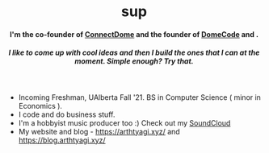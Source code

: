 <h1 align="center">sup</h1>
<h4 align="center">I'm the co-founder of <a href="https://connectdome.com">ConnectDome</a> and the founder of <a href="https://domecode.com">DomeCode</a> and  .</h4>
<h5 align="center">I like to come up with cool ideas and then I build the ones that I can at the moment. Simple enough? Try that. </h5>
<br>

- Incoming Freshman, UAlberta Fall '21. BS in Computer Science ( minor in Economics ).
- I code and do business stuff.
- I'm a hobbyist music producer too :) Check out my [SoundCloud](https://soundcloud.com/arth-tyagi-892438955)
- My website and blog - https://arthtyagi.xyz/ and https://blog.arthtyagi.xyz/
